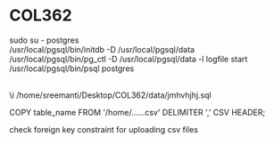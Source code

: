 # COL362

sudo su - postgres </br>
/usr/local/pgsql/bin/initdb -D /usr/local/pgsql/data </br>
/usr/local/pgsql/bin/pg_ctl -D /usr/local/pgsql/data -l logfile start </br>
/usr/local/pgsql/bin/psql postgres </br>

</br>
\i /home/sreemanti/Desktop/COL362/data/jmhvhjhj.sql

COPY table_name FROM '/home/......csv'  DELIMITER ',' CSV HEADER;

check foreign key constraint for uploading csv files

